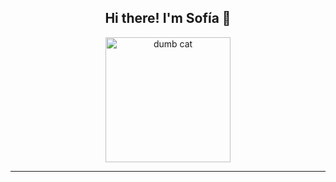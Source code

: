 <div align='center'>
  <h2>Hi there! I'm Sofía 👋</h2>
  
  <p>
  </p>
  <img alt='dumb cat' height='200px' src="https://media.giphy.com/media/unQ3IJU2RG7DO/giphy.gif" />
</div>

<hr/>


<!--
<div>
   <img align='left' height='200px' alt="Sofia's github stats" src="https://github-readme-stats.vercel.app/api?username=sofiaromorales&show_icons=true&theme=prussian"/>
</div>
-->




<!--
**sofiaromorales/sofiaromorales** is a ✨ _special_ ✨ repository because its `README.md` (this file) appears on your GitHub profile.

Here are some ideas to get you started:

- 🔭 I’m currently working on ...
- 🌱 I’m currently learning ...
- 👯 I’m looking to collaborate on ...
- 🤔 I’m looking for help with ...
- 💬 Ask me about ...
- 📫 How to reach me: ...
- 😄 Pronouns: ...
- ⚡ Fun fact: ...
-->
